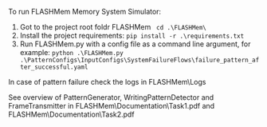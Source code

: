 To run FLASHMem Memory System Simulator:

1. Got to the project root foldr FLASHMem ` cd .\FLASHMem\`
2. Install the project requirements: `pip install -r .\requirements.txt`
3. Run FLASHMem.py with a config file as a command line argument, for example:
`python .\FLASHMem.py .\PatternConfigs\InputConfigs\SystemFailureFlows\failure_pattern_after_successful.yaml`

In case of pattern failure check the logs in FLASHMem\Logs

See overview of PatternGenerator, WritingPatternDetector and FrameTransmitter in 
FLASHMem\Documentation\Task1.pdf and FLASHMem\Documentation\Task2.pdf 